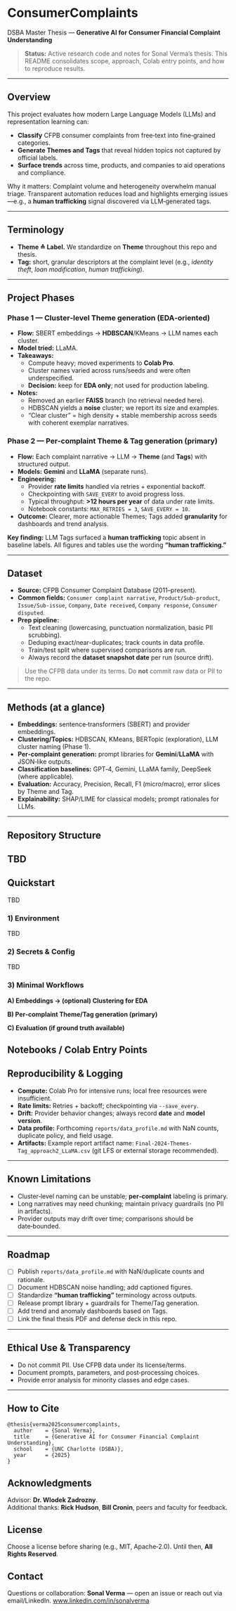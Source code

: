 # ConsumerComplaints

DSBA Master Thesis — **Generative AI for Consumer Financial Complaint Understanding**

> **Status:** Active research code and notes for Sonal Verma’s thesis. This README consolidates scope, approach, Colab entry points, and how to reproduce results.

---

## Overview
This project evaluates how modern Large Language Models (LLMs) and representation learning can:
- **Classify** CFPB consumer complaints from free‑text into fine‑grained categories.
- **Generate Themes and Tags** that reveal hidden topics not captured by official labels.
- **Surface trends** across time, products, and companies to aid operations and compliance.

Why it matters: Complaint volume and heterogeneity overwhelm manual triage. Transparent automation reduces load and highlights emerging issues—e.g., a **human trafficking** signal discovered via LLM‑generated tags.

---

## Terminology
- **Theme ≙ Label.** We standardize on **Theme** throughout this repo and thesis.
- **Tag:** short, granular descriptors at the complaint level (e.g., *identity theft*, *loan modification*, *human trafficking*).

---

## Project Phases

### Phase 1 — Cluster‑level Theme generation (EDA‑oriented)
- **Flow:** SBERT embeddings → **HDBSCAN**/KMeans → LLM names each cluster.
- **Model tried:** LLaMA.
- **Takeaways:**
  - Compute heavy; moved experiments to **Colab Pro**.
  - Cluster names varied across runs/seeds and were often underspecified.
  - **Decision:** keep for **EDA only**; not used for production labeling.
- **Notes:**
  - Removed an earlier **FAISS** branch (no retrieval needed here).
  - HDBSCAN yields a **noise** cluster; we report its size and examples.
  - “Clear cluster” = high density + stable membership across seeds with coherent exemplar narratives.

### Phase 2 — **Per‑complaint** Theme & Tag generation (primary)
- **Flow:** Each complaint narrative → LLM → **Theme** (and **Tags**) with structured output.
- **Models:** **Gemini** and **LLaMA** (separate runs).
- **Engineering:**
  - Provider **rate limits** handled via retries + exponential backoff.
  - Checkpointing with `SAVE_EVERY` to avoid progress loss.
  - Typical throughput: **>12 hours per year** of data under rate limits.
  - Notebook constants: `MAX_RETRIES = 3`, `SAVE_EVERY = 10`.
- **Outcome:** Clearer, more actionable Themes; Tags added **granularity** for dashboards and trend analysis.

**Key finding:** LLM Tags surfaced a **human trafficking** topic absent in baseline labels. All figures and tables use the wording **“human trafficking.”**

---

## Dataset
- **Source:** CFPB Consumer Complaint Database (2011–present).
- **Common fields:** `Consumer complaint narrative`, `Product/Sub-product`, `Issue/Sub-issue`, `Company`, `Date received`, `Company response`, `Consumer disputed`.
- **Prep pipeline:**
  - Text cleaning (lowercasing, punctuation normalization, basic PII scrubbing).
  - Deduping exact/near-duplicates; track counts in data profile.
  - Train/test split where supervised comparisons are run.
  - Always record the **dataset snapshot date** per run (source drift).

> Use the CFPB data under its terms. Do **not** commit raw data or PII to the repo.

---

## Methods (at a glance)
- **Embeddings:** sentence‑transformers (SBERT) and provider embeddings.
- **Clustering/Topics:** HDBSCAN, KMeans, BERTopic (exploration), LLM cluster naming (Phase 1).
- **Per‑complaint generation:** prompt libraries for **Gemini**/**LLaMA** with JSON‑like outputs.
- **Classification baselines:** GPT‑4, Gemini, LLaMA family, DeepSeek (where applicable).
- **Evaluation:** Accuracy, Precision, Recall, F1 (micro/macro), error slices by Theme and Tag.
- **Explainability:** SHAP/LIME for classical models; prompt rationales for LLMs.

---

## Repository Structure
TBD
---

## Quickstart
TBD

### 1) Environment
TBD

### 2) Secrets & Config
TBD

### 3) Minimal Workflows
**A) Embeddings → (optional) Clustering for EDA**

**B) Per‑complaint Theme/Tag generation (primary)**

**C) Evaluation (if ground truth available)**

## Notebooks / Colab Entry Points

## Reproducibility & Logging
- **Compute:** Colab Pro for intensive runs; local free resources were insufficient.
- **Rate limits:** Retries + backoff; checkpointing via `--save_every`.
- **Drift:** Provider behavior changes; always record **date** and **model version**.
- **Data profile:** Forthcoming `reports/data_profile.md` with NaN counts, duplicate policy, and field usage.
- **Artifacts:** Example report artifact name: `Final-2024-Themes-Tag_approach2_LLaMA.csv` (git LFS or external storage recommended).

---

## Known Limitations
- Cluster‑level naming can be unstable; **per‑complaint** labeling is primary.
- Long narratives may need chunking; maintain privacy guardrails (no PII in artifacts).
- Provider outputs may drift over time; comparisons should be date‑bounded.

---

## Roadmap
- [ ] Publish `reports/data_profile.md` with NaN/duplicate counts and rationale.
- [ ] Document HDBSCAN noise handling; add captioned figures.
- [ ] Standardize **“human trafficking”** terminology across outputs.
- [ ] Release prompt library + guardrails for Theme/Tag generation.
- [ ] Add trend and anomaly dashboards based on Tags.
- [ ] Link the final thesis PDF and defense deck in this repo.

---

## Ethical Use & Transparency
- Do not commit PII. Use CFPB data under its license/terms.
- Document prompts, parameters, and post‑processing choices.
- Provide error analysis for minority classes and edge cases.

---

## How to Cite
```
@thesis{verma2025consumercomplaints,
  author    = {Sonal Verma},
  title     = {Generative AI for Consumer Financial Complaint Understanding},
  school    = {UNC Charlotte (DSBA)},
  year      = {2025}
}
```

## Acknowledgments
Advisor: **Dr. Wlodek Zadrozny**.  
Additional thanks: **Rick Hudson**, **Bill Cronin**, peers and faculty for feedback.

## License
Choose a license before sharing (e.g., MIT, Apache‑2.0). Until then, **All Rights Reserved**.

## Contact
Questions or collaboration: **Sonal Verma** — open an issue or reach out via email/LinkedIn.
www.linkedin.com/in/sonalverma



